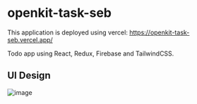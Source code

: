 # openkit-task-seb

This application is deployed using vercel: https://openkit-task-seb.vercel.app/

Todo app using React, Redux, Firebase and TailwindCSS.

## UI Design
![image](https://user-images.githubusercontent.com/75766182/165186613-da8abe67-37b4-4e8d-825d-592bcbe4c76d.png)
